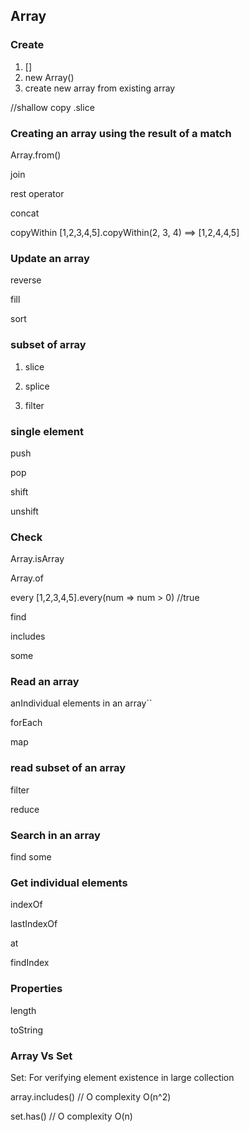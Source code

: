 ## Array

### Create
1. []
2. new Array()
3. create new array from existing array

//shallow copy
.slice

### Creating an array using the result of a match

Array.from()

join

rest operator

concat

copyWithin    [1,2,3,4,5].copyWithin(2, 3, 4) ==> [1,2,4,4,5]

### Update an array
reverse

fill

sort

### subset of array
1. slice

2. splice

3. filter


### single element
push

pop

shift

unshift

### Check
Array.isArray

Array.of

every    [1,2,3,4,5].every(num => num > 0)  //true

find

includes

some

### Read an array
anIndividual elements in an array``

forEach

map

### read subset of an array

filter

reduce

### Search in an array
find
some

### Get individual elements
indexOf

lastIndexOf

at

findIndex


### Properties
length

toString

### Array Vs Set
Set: For verifying element existence in large collection


array.includes()   // O complexity O(n^2)

set.has()  // O complexity O(n)
